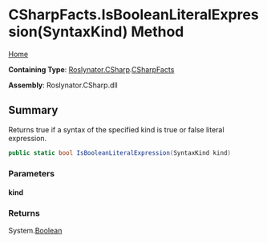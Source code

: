 <a name="_Top"></a>

# CSharpFacts\.IsBooleanLiteralExpression\(SyntaxKind\) Method

[Home](../../../../README.md#_Top)

**Containing Type**: [Roslynator.CSharp](../../README.md#_Top)\.[CSharpFacts](../README.md#_Top)

**Assembly**: Roslynator\.CSharp\.dll

## Summary

Returns true if a syntax of the specified kind is true or false literal expression\.

```csharp
public static bool IsBooleanLiteralExpression(SyntaxKind kind)
```

### Parameters

#### kind

### Returns

System\.[Boolean](https://docs.microsoft.com/en-us/dotnet/api/system.boolean)

